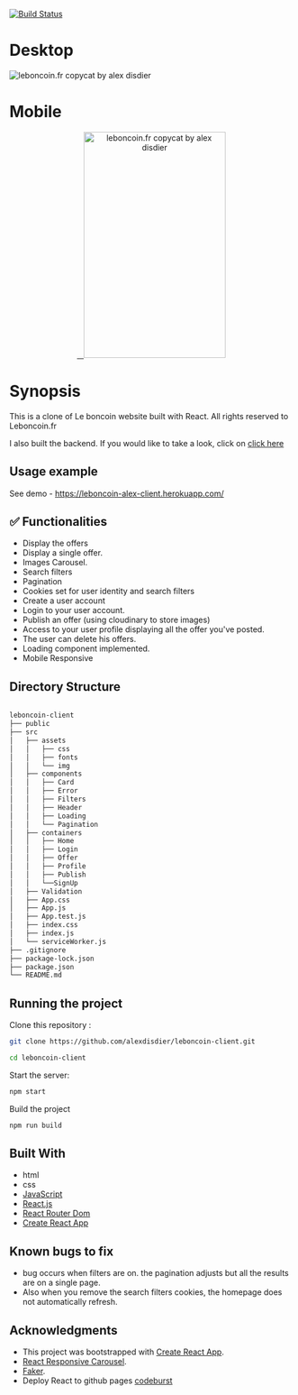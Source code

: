 [![Build Status](https://semaphoreci.com/api/v1/alexdisdier/leboncoin-client/branches/initial-project/shields_badge.svg)](https://semaphoreci.com/alexdisdier/leboncoin-client)

# Desktop

![leboncoin.fr copycat by alex disdier](/screenshot.gif?raw=true "Gif leboncoin.fr copycat by alex disdier")

# Mobile

 <p align="center" >
   <a href="https://leboncoin-alex-client.herokuapp.com/">
    <img alt="leboncoin.fr copycat by alex disdier" src="https://res.cloudinary.com/dvrkxmxkw/image/upload/v1552171586/github-screenshot-gif/leboncoin-mobile.gif" width="252" height="401" />
 </a>

# Synopsis

This is a clone of Le boncoin website built with React. All rights reserved to Leboncoin.fr

I also built the backend. If you would like to take a look, click on [click here](https://github.com/alexdisdier/leboncoin-api)

## Usage example

See demo - https://leboncoin-alex-client.herokuapp.com/

## ✅ Functionalities

- Display the offers
- Display a single offer.
- Images Carousel.
- Search filters
- Pagination
- Cookies set for user identity and search filters
- Create a user account
- Login to your user account.
- Publish an offer (using cloudinary to store images)
- Access to your user profile displaying all the offer you've posted.
- The user can delete his offers.
- Loading component implemented.
- Mobile Responsive

## Directory Structure

```bash

leboncoin-client
├── public
├── src
│   ├── assets
│   │   ├── css
│   │   ├── fonts
│   │   └── img
│   ├── components
│   │   ├── Card
│   │   ├── Error
│   │   ├── Filters
│   │   ├── Header
│   │   ├── Loading
│   │   └── Pagination
│   ├── containers
│   │   ├── Home
│   │   ├── Login
│   │   ├── Offer
│   │   ├── Profile
│   │   ├── Publish
│   │   └──SignUp
│   ├── Validation
│   ├── App.css
│   ├── App.js
│   ├── App.test.js
│   ├── index.css
│   ├── index.js
│   └── serviceWorker.js
├── .gitignore
├── package-lock.json
├── package.json
└── README.md

```

## Running the project

Clone this repository :

```bash
git clone https://github.com/alexdisdier/leboncoin-client.git

cd leboncoin-client
```

Start the server:

```bash
npm start
```

Build the project

```bash
npm run build
```

## Built With

- html
- css
- [JavaScript](https://developer.mozilla.org/bm/docs/Web/JavaScript)
- [React.js](https://reactjs.org/docs/hello-world.html)
- [React Router Dom](https://reacttraining.com/react-router/web/guides/quick-start)
- [Create React App](https://facebook.github.io/create-react-app/docs/getting-started)

## Known bugs to fix

- bug occurs when filters are on. the pagination adjusts but all the results are on a single page.
- Also when you remove the search filters cookies, the homepage does not automatically refresh.

## Acknowledgments

- This project was bootstrapped with [Create React App](https://github.com/facebook/create-react-app).
- [React Responsive Carousel](https://www.npmjs.com/package/react-responsive-carousel).
- [Faker](https://www.npmjs.com/package/faker).
- Deploy React to github pages [codeburst](https://codeburst.io/deploy-react-to-github-pages-to-create-an-amazing-website-42d8b09cd4d)
